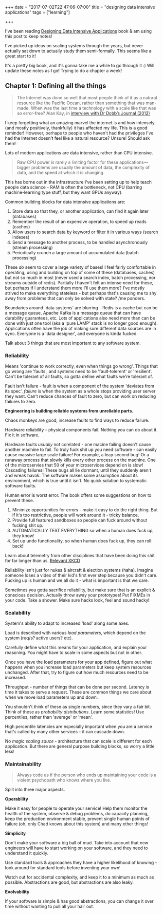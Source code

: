 +++
date = "2017-07-02T22:47:06-07:00"
title = "designing data intensive applications"
tags = ["learning"]

+++

I've been reading [Designing Data Intensive Applications](http://dataintensive.net/) book & am using this post to keep notes!

I've picked up ideas on scaling systems through the years, but never actually sat down to actually study them semi-formally. This seems like a great start to it!

It's a pretty big book, and it's gonna take me a while to go through it :) Will update these notes as I go! Trying to do a chapter a week!

## Chapter 1: Defining all the things

> The Internet was done so well that most people think of it as a natural resource like the Pacific Ocean, rather than something that was man-made. When was the last time a technology with a scale like that was so error-free?
> Alan Kay, in [interview with Dr Dobb’s Journal (2012)](www.drdobbs.com/architecture-and-design/interview-with-alan-kay/240003442)

I keep forgetting what an amazing marvel the internet is and how intensely (and mostly positively, thankfully) it has affected my life. This is a good reminder! However, perhaps to people who haven't had the privileges I've had the Internet doesn't feel like a natural resource? Unsure! Should ask them!

Lots of modern applications are data intensive, rather than CPU intensive. 
>  Raw CPU power is rarely a limiting factor for these applications—bigger problems are usually the amount of data, the complexity of data, and the speed at which it is changing.

This has borne out in the infrastructure I've been setting up to help teach people data science - RAM is often the bottleneck, not CPU (barring machine-learning type stuff, but they want GPUs anyway).

Common building blocks for data intensive applications are:

1. Store data so that they, or another application, can find it again later (databases)
2. Remember the result of an expensive operation, to speed up reads (caches)
3. Allow users to search data by keyword or filter it in various ways (search indexes)
4. Send a message to another process, to be handled asynchronously (stream processing)
5. Periodically crunch a large amount of accumulated data (batch processing)

These *do* seem to cover a large variety of bases! I feel fairly comfortable in operating, using and building on top of some of these (databases, caches) but not so much in most (never used a search index, batch processing, nor streams outside of redis). Partially I haven't felt an intense need for these, but perhaps if I understand them more I'll use them more? I've mostly strived to make everything stateless - but perhaps that's causing me to shy away from problems that can only be solved with state? /me ponders.

Boundaries around 'data systems' are blurring - Redis is a cache but can be a message queue, Apache Kafka is a message queue that can have durability guarantees, etc. Lots of applications also need more than can be done with just one tool (aka a 'pure LAMP' stack is no longer good enough). Applications often have the job of making sure different data sources are in sync. Everyone is a 'data designer', and everyone is kinda fucked.

Talk about 3 things that are most important to any software system.

### Reliability

Means 'continue to work correctly, even when things go wrong'. Things that go wrong are 'faults', and systems need to be 'fault-tolerent' or 'resilient'. Can't be tolerant of all faults, so gotta define what faults we're tolerant of.

Fault isn't failure - fault is when a component of the system 'deviates from its spec', *failure* is when the system as a whole stops providing user server they want. Can't reduce chances of fault to zero, but can work on reducing failures to zero. 

**Engineering is building reliable systems from unreliable parts.**

Chaos monkeys are good, increase faults to find ways to reduce failure.

Hardware reliability - physical components fail. Nothing you can do about it. Fix it in software.

Hardware faults *usually* not corelated - one macine failing doesn't cause another machine to fail. To truly fuck shit up you need software - can easily cause massive large scale failure! For example, a leap second bug! Or a runaway process that slowly kills every other process on the machine. One of the microservies that 50 of your microservices depend on is slow! Cascading failures! These bugs all lie dormant, until they suddenly aren't and wreak havok. The software makes some assumption about its environment, which is true until it isn't. No quick solution to systematic software faults.

Human error is worst error. The book offers some suggestions on how to prevent these.

1. Minimize opportunities for errors - make it easy to do the right thing. But if it's too restrictive, people will work around it - tricky balance.
2. Provide full featured sandboxes so people can fuck around without fucking shit up.
3. AUTOMATICALLY TEST EVERYTHING so when a human does fuck up, they know!
4. Set up undo functionality, so when human does fuck up, they can roll back!

Learn about telemetry from other disciplines that have been doing this shit for far longer than us. [Relevant XKCD](https://xkcd.com/1831/)

Reliability isn't just for nukes & aircraft & election systems (haha). Imagine someone loses a video of their kid's first ever step because you didn't care. Fucking up is human and we all do it - what is important is that we care.

Sometimes you gotta sacrifice reliability, but make sure that is an explicit & conscious decision. Actually throw away your prototypes! Put FIXMEs in your code. Take a shower. Make sure hacks look, feel and sound hacky!

### Scalability

System's ability to adapt to increased 'load' along some axes. 

Load is described with various *load parameters*, which depend on the system (req/s? active users? etc).

Carefully define what this means for your application, and explain your reasoning. You might have to scale in some aspects but not in other.

Once you have the load parameters for your app defined, figure out what happens when you increase load parameters but keep system resources unchanged. After that, try to figure out how much resources need to be increased.

Throughput - number of things that can be done per second. Latency is time it takes to serve a request. These are common things we care about when we move load parameters up and down. 

You shouldn't think of these as single numbers, since they vary a fair bit. Think of these as *probability distributions*. Learn some statistics! Use percentiles, rather than 'average' or 'mean'. 

High percentile latencies are especially important when you are a service that's called by many other services - it can cascade down. 

No *magic scaling sauce* - architecture that can scale is different for each application. But there are general purpose building blocks, so worry a little less!

### Maintainability

> Always code as if the person who ends up maintaining your code is a violent psychopath who knows where you live.

Split into three major aspects.

**Operability**

Make it easy for people to operate your service! Help them monitor the health of the system, observe & debug problems, do capacity planning, keep the production environment stable, prevent single human points of failure (oh, only Chad knows about this system) and many other things!

**Simplicity**

Don't make your software a big ball of mud. Take into account that new engineers will have to start working on your software, and they need to understand it quickly.

Use standard tools & approaches they have a higher likelihood of knowing - look around for standard tools before inventing your own!

Watch out for accidental complexity, and keep it to a minimum as much as possible. Abstractions are good, but abstractions are also leaky.

**Evolvability**

If your software is simple & has good abstractions, you can change it over time without wanting to pull all your hair out.

